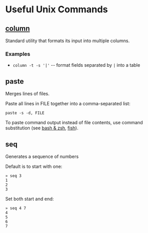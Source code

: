 # Useful Unix Commands

## [column](https://www.man7.org/linux/man-pages/man1/column.1.html)

Standard utility that formats its input into multiple columns.

### Examples

- `column -t -s '|'` -- format fields separated by `|` into a table

## paste

Merges lines of files.

Paste all lines in FILE together into a comma-separated list:

```shellsession
paste -s -d, FILE
```

To paste command output instead of file contents, use command substitution (see [bash & zsh](../programming/bash#command-substitution), [fish](../programming/fish#command-substitution)).

## seq

Generates a sequence of numbers

Default is to start with one:

```shellsession
» seq 3
1
2
3
```

Set both start and end:

```shellsession
» seq 4 7
4
5
6
7
```
